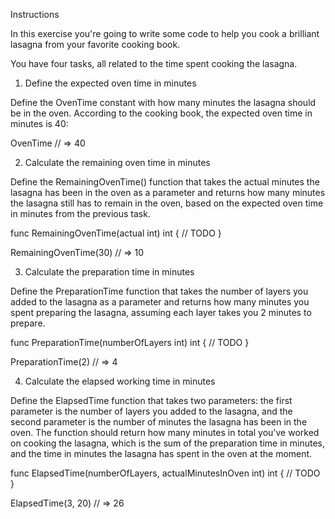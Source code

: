 Instructions

In this exercise you're going to write some code to help you cook a brilliant lasagna from your favorite cooking book.

You have four tasks, all related to the time spent cooking the lasagna.
1. Define the expected oven time in minutes

Define the OvenTime constant with how many minutes the lasagna should be in the oven. According to the cooking book, the expected oven time in minutes is 40:

OvenTime
// => 40

2. Calculate the remaining oven time in minutes

Define the RemainingOvenTime() function that takes the actual minutes the lasagna has been in the oven as a parameter and returns how many minutes the lasagna still has to remain in the oven, based on the expected oven time in minutes from the previous task.

func RemainingOvenTime(actual int) int {
    // TODO
}

RemainingOvenTime(30)
// => 10

3. Calculate the preparation time in minutes

Define the PreparationTime function that takes the number of layers you added to the lasagna as a parameter and returns how many minutes you spent preparing the lasagna, assuming each layer takes you 2 minutes to prepare.

func PreparationTime(numberOfLayers int) int {
    // TODO
}

PreparationTime(2)
// => 4

4. Calculate the elapsed working time in minutes

Define the ElapsedTime function that takes two parameters: the first parameter is the number of layers you added to the lasagna, and the second parameter is the number of minutes the lasagna has been in the oven. The function should return how many minutes in total you've worked on cooking the lasagna, which is the sum of the preparation time in minutes, and the time in minutes the lasagna has spent in the oven at the moment.

func ElapsedTime(numberOfLayers, actualMinutesInOven int) int {
    // TODO
}

ElapsedTime(3, 20)
// => 26
